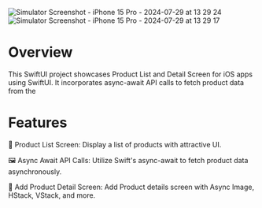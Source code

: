 ![Simulator Screenshot - iPhone 15 Pro - 2024-07-29 at 13 29 24](https://github.com/user-attachments/assets/c26504e0-a220-4447-8469-7995327af499)
![Simulator Screenshot - iPhone 15 Pro - 2024-07-29 at 13 29 17](https://github.com/user-attachments/assets/e97d1d18-91af-4667-a46e-55ec9fff8a4d)

# Overview
This SwiftUI project showcases  Product List and Detail Screen for iOS apps using SwiftUI. It incorporates async-await API calls to fetch product data from the

# Features
📱 Product List Screen: Display a list of products with attractive UI.

🖼️ Async Await API Calls: Utilize Swift's async-await to fetch product data asynchronously.

🌟 Add Product Detail Screen: Add Product details screen with Async Image, HStack, VStack, and more.
